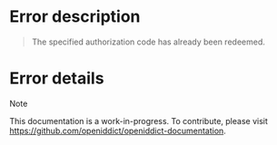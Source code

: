 # Error description

> The specified authorization code has already been redeemed.

# Error details

> [!NOTE]
> This documentation is a work-in-progress. To contribute, please visit https://github.com/openiddict/openiddict-documentation.
